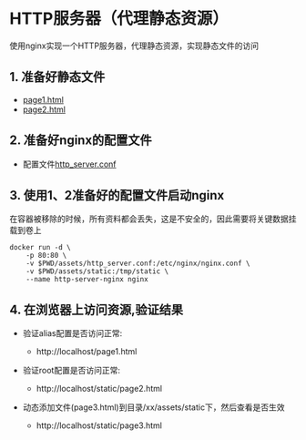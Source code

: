 # HTTP服务器（代理静态资源）
使用nginx实现一个HTTP服务器，代理静态资源，实现静态文件的访问

## 1. 准备好静态文件
- [page1.html](../assets/static/page1.html)
- [page2.html](../assets/static/page2.html)

## 2. 准备好nginx的配置文件
- 配置文件[http_server.conf](../assets/http_server.conf)

## 3. 使用1、2准备好的配置文件启动nginx
在容器被移除的时候，所有资料都会丢失，这是不安全的，因此需要将关键数据挂载到卷上

```text
docker run -d \
    -p 80:80 \
    -v $PWD/assets/http_server.conf:/etc/nginx/nginx.conf \
    -v $PWD/assets/static:/tmp/static \
    --name http-server-nginx nginx
```

## 4. 在浏览器上访问资源,验证结果
- 验证alias配置是否访问正常: 
  - http://localhost/page1.html

- 验证root配置是否访问正常:
  - http://localhost/static/page2.html

- 动态添加文件(page3.html)到目录/xx/assets/static下，然后查看是否生效
  - http://localhost/static/page3.html
